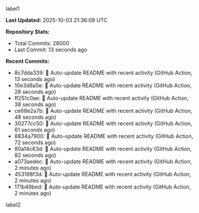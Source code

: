 
label1 
<!-- ACTIVITY_START -->
**Last Updated:** 2025-10-03 21:36:09 UTC

**Repository Stats:**
- Total Commits: 28000
- Last Commit: 13 seconds ago

**Recent Commits:**
- 8c7dda339: 🤖 Auto-update README with recent activity (GitHub Action, 13 seconds ago)
- 10e3d8a5e: 🤖 Auto-update README with recent activity (GitHub Action, 28 seconds ago)
- ff251c0ae: 🤖 Auto-update README with recent activity (GitHub Action, 38 seconds ago)
- ce68e2a7b: 🤖 Auto-update README with recent activity (GitHub Action, 48 seconds ago)
- 30277cc50: 🤖 Auto-update README with recent activity (GitHub Action, 61 seconds ago)
- 8834a7900: 🤖 Auto-update README with recent activity (GitHub Action, 72 seconds ago)
- 80a14c63d: 🤖 Auto-update README with recent activity (GitHub Action, 82 seconds ago)
- a073aedec: 🤖 Auto-update README with recent activity (GitHub Action, 2 minutes ago)
- 453198f3d: 🤖 Auto-update README with recent activity (GitHub Action, 2 minutes ago)
- 171b49bed: 🤖 Auto-update README with recent activity (GitHub Action, 2 minutes ago)
<!-- ACTIVITY_END -->

label2
